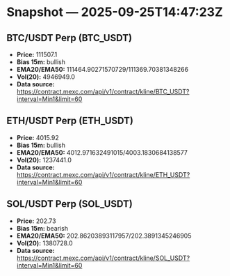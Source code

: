 # Snapshot — 2025-09-25T14:47:23Z

## BTC/USDT Perp (BTC_USDT)
- **Price:** 111507.1
- **Bias 15m:** bullish
- **EMA20/EMA50:** 111464.90271570729/111369.70381348266
- **Vol(20):** 4946949.0
- **Data source:** https://contract.mexc.com/api/v1/contract/kline/BTC_USDT?interval=Min1&limit=60

## ETH/USDT Perp (ETH_USDT)
- **Price:** 4015.92
- **Bias 15m:** bullish
- **EMA20/EMA50:** 4012.971632491015/4003.1830684138577
- **Vol(20):** 1237441.0
- **Data source:** https://contract.mexc.com/api/v1/contract/kline/ETH_USDT?interval=Min1&limit=60

## SOL/USDT Perp (SOL_USDT)
- **Price:** 202.73
- **Bias 15m:** bearish
- **EMA20/EMA50:** 202.86203893117957/202.3891345246905
- **Vol(20):** 1380728.0
- **Data source:** https://contract.mexc.com/api/v1/contract/kline/SOL_USDT?interval=Min1&limit=60

